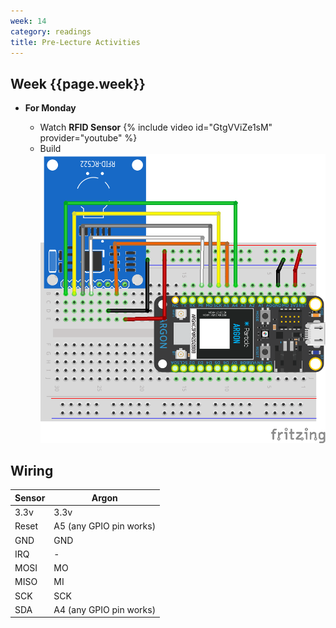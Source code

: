 ```yaml
---
week: 14
category: readings
title: Pre-Lecture Activities
---
```


## Week {{page.week}}

* **For Monday**

  * Watch **RFID Sensor**
    {% include video id="GtgVViZe1sM" provider="youtube" %}

  - Build
    ![](week13.assets/rfid_bb.png) 

## Wiring

| Sensor | Argon                   |
| ------ | ----------------------- |
| 3.3v   | 3.3v                    |
| Reset  | A5 (any GPIO pin works) |
| GND    | GND                     |
| IRQ    | -                       |
| MOSI   | MO                      |
| MISO   | MI                      |
| SCK    | SCK                     |
| SDA    | A4 (any GPIO pin works) |

